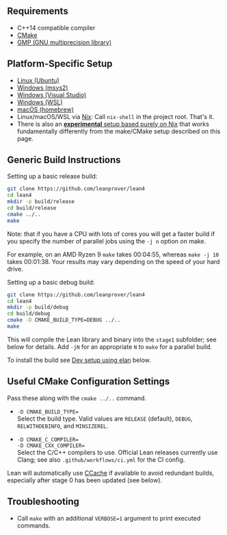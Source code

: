 Requirements
------------

- C++14 compatible compiler
- [CMake](http://www.cmake.org)
- [GMP (GNU multiprecision library)](http://gmplib.org/)

Platform-Specific Setup
-----------------------

- [Linux (Ubuntu)](ubuntu-16.04.md)
- [Windows (msys2)](msys2.md)
- [Windows (Visual Studio)](msvc.md)
- [Windows (WSL)](wsl.md)
- [macOS (homebrew)](osx-10.9.md)
- Linux/macOS/WSL via [Nix](https://nixos.org/nix/): Call `nix-shell` in the project root. That's it.
- There is also an [**experimental** setup based purely on Nix](nix.md) that works fundamentally differently from the
  make/CMake setup described on this page.

Generic Build Instructions
--------------------------

Setting up a basic release build:

```bash
git clone https://github.com/leanprover/lean4
cd lean4
mkdir -p build/release
cd build/release
cmake ../..
make
```

Note: that if you have a CPU with lots of cores you will get a faster
build if you specify the number of parallel jobs using the `-j n`
option on make.

For example, on an AMD Ryzen 9 `make` takes 00:04:55, whereas `make -j 10`
takes 00:01:38.  Your results may vary depending on the speed of your hard
drive.

Setting up a basic debug build:

```bash
git clone https://github.com/leanprover/lean4
cd lean4
mkdir -p build/debug
cd build/debug
cmake -D CMAKE_BUILD_TYPE=DEBUG ../..
make
```

This will compile the Lean library and binary into the `stage1` subfolder; see
below for details. Add `-jN` for an appropriate `N` to `make` for a parallel
build.

To install the build see [Dev setup using
elan](../dev/index.md#dev-setup-using-elan) below.


Useful CMake Configuration Settings
-----------------------------------

Pass these along with the `cmake ../..` command.

* `-D CMAKE_BUILD_TYPE=`\
  Select the build type. Valid values are `RELEASE` (default), `DEBUG`,
  `RELWITHDEBINFO`, and `MINSIZEREL`.

* `-D CMAKE_C_COMPILER=`\
  `-D CMAKE_CXX_COMPILER=`\
  Select the C/C++ compilers to use. Official Lean releases currently use Clang;
  see also `.github/workflows/ci.yml` for the CI config.

Lean will automatically use [CCache](https://ccache.dev/) if available to avoid
redundant builds, especially after stage 0 has been updated (see below).

Troubleshooting
---------------

* Call `make` with an additional `VERBOSE=1` argument to print executed commands.

